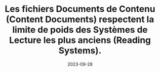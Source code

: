 ---
N: 
Rubrique: 
title: Les fichiers Documents de Contenu (Content Documents) respectent  la limite de poids des Systèmes de Lecture les plus anciens (Reading Systems). 
detail:  
abstract: 
categories: ["rétrocompatibilité"]
agrege: O0000-E087
opquast: '0000'
indiceebook: '87'
description: "Règle n° 087"
weight:  087
actif: '1'
layout: rules
date: 2023-09-28
tags: ["", ""]
objectif: ["", ""]
Meo: [""]
Controle: ""
Source: ["SNE"]
Referential: [""]
Steps: ["", ""]
---